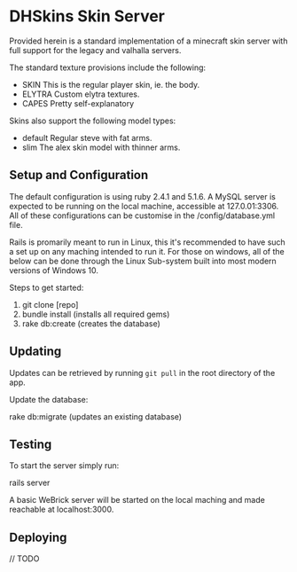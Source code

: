 # DHSkins Skin Server

Provided herein is a standard implementation of a minecraft skin server with full support for the legacy and valhalla servers.

The standard texture provisions include the following:

- SKIN
   This is the regular player skin, ie. the body.
- ELYTRA
   Custom elytra textures.
- CAPES
   Pretty self-explanatory
	 
Skins also support the following model types:
- default
   Regular steve with fat arms.
- slim
   The alex skin model with thinner arms.
	 
## Setup and Configuration

The default configuration is using ruby 2.4.1 and 5.1.6.
A MySQL server is expected to be running on the local machine, accessible at 127.0.01:3306. All of these configurations can be customise in the /config/database.yml file.

Rails is promarily meant to run in Linux, this it's recommended to have such a set up on any maching intended to run it. For those on windows, all of the below can be done through the Linux Sub-system built into most modern versions of Windows 10.

Steps to get started:

1. git clone [repo]
2. bundle install (installs all required gems)
3. rake db:create (creates the database)

## Updating

Updates can be retrieved by running `git pull` in the root directory of the app.

Update the database:

rake db:migrate (updates an existing database)

## Testing

To start the server simply run:

rails server

A basic WeBrick server will be started on the local maching and made reachable at localhost:3000.

## Deploying

// TODO